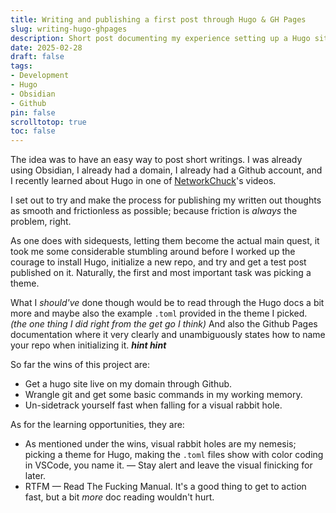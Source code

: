 ```yaml
---
title: Writing and publishing a first post through Hugo & GH Pages
slug: writing-hugo-ghpages
description: Short post documenting my experience setting up a Hugo site on GH Pages.
date: 2025-02-28 
draft: false 
tags: 
- Development
- Hugo
- Obsidian
- Github
pin: false
scrolltotop: true
toc: false
--- 
```

The idea was to have an easy way to post short writings.
I was already using Obsidian, I already had a domain, I already had a Github account, and I recently learned about Hugo in one of [NetworkChuck](https://www.youtube.com/@NetworkChuck)'s videos.

I set out to try and make the process for publishing my written out thoughts as smooth and frictionless as possible; because friction is _always_ the problem, right.

As one does with sidequests, letting them become the actual main quest, it took me some considerable stumbling around before I worked up the courage to install Hugo, initialize a new repo, and try and get a test post published on it.
Naturally, the first and most important task was picking a theme.

What I _should've_ done though would be to read through the Hugo docs a bit more and maybe also the example `.toml` provided in the theme I picked. _(the one thing I did right from the get go I think)_
And also the Github Pages documentation where it very clearly and unambiguously states how to name your repo when initializing it. _**hint hint**_ 

So far the wins of this project are:
- Get a hugo site live on my domain through Github.
- Wrangle git and get some basic commands in my working memory.
- Un-sidetrack yourself fast when falling for a visual rabbit hole.

As for the learning opportunities, they are:
- As mentioned under the wins, visual rabbit holes are my nemesis; picking a theme for Hugo, making the `.toml` files show with color coding in VSCode, you name it. — Stay alert and leave the visual finicking for later. 
- RTFM — Read The Fucking Manual. It's a good thing to get to action fast, but a bit _more_ doc reading wouldn't hurt.

